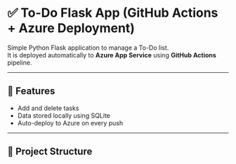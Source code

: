 # ✅ To-Do Flask App (GitHub Actions + Azure Deployment)

Simple Python Flask application to manage a To-Do list.  
It is deployed automatically to **Azure App Service** using **GitHub Actions** pipeline.

---

## 🔧 Features

- Add and delete tasks
- Data stored locally using SQLite
- Auto-deploy to Azure on every push

---

## 📁 Project Structure

